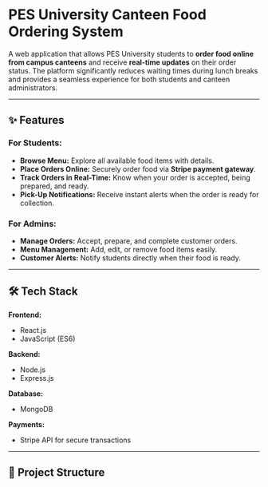 # PES University Canteen Food Ordering System  

A web application that allows PES University students to **order food online from campus canteens** and receive **real-time updates** on their order status. The platform significantly reduces waiting times during lunch breaks and provides a seamless experience for both students and canteen administrators.  

---

## ✨ Features  

### For Students:  
- **Browse Menu:** Explore all available food items with details.  
- **Place Orders Online:** Securely order food via **Stripe payment gateway**.  
- **Track Orders in Real-Time:** Know when your order is accepted, being prepared, and ready.  
- **Pick-Up Notifications:** Receive instant alerts when the order is ready for collection.  

### For Admins:  
- **Manage Orders:** Accept, prepare, and complete customer orders.  
- **Menu Management:** Add, edit, or remove food items easily.  
- **Customer Alerts:** Notify students directly when their food is ready.  

---

## 🛠️ Tech Stack  

**Frontend:**  
- React.js  
- JavaScript (ES6)  

**Backend:**  
- Node.js  
- Express.js  

**Database:**  
- MongoDB  

**Payments:**  
- Stripe API for secure transactions  

---

## 📂 Project Structure  

